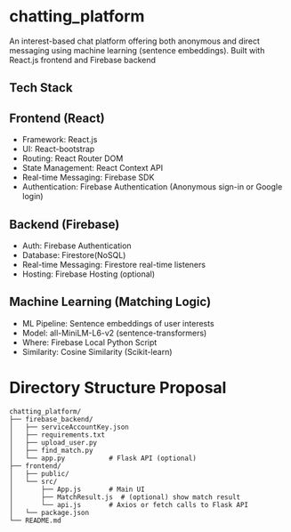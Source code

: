 # chatting_platform
An interest-based chat platform offering both anonymous and direct messaging using machine learning (sentence embeddings). Built with React.js frontend and Firebase backend

## Tech Stack

## Frontend (React)
- Framework: React.js
- UI: React-bootstrap
- Routing: React Router DOM
- State Management: React Context API
- Real-time Messaging: Firebase SDK
- Authentication: Firebase Authentication (Anonymous sign-in or Google login)

## Backend (Firebase)
- Auth: Firebase Authentication
- Database: Firestore(NoSQL)
- Real-time Messaging: Firestore real-time listeners
- Hosting: Firebase Hosting (optional)


## Machine Learning (Matching Logic)
- ML Pipeline: Sentence embeddings of user interests
- Model: all-MiniLM-L6-v2 (sentence-transformers)
- Where: Firebase Local Python Script
- Similarity: Cosine Similarity (Scikit-learn)


# Directory Structure Proposal
```
chatting_platform/
├── firebase_backend/
│   ├── serviceAccountKey.json
│   ├── requirements.txt
│   ├── upload_user.py
│   ├── find_match.py
│   └── app.py           # Flask API (optional)
├── frontend/
│   ├── public/
│   └── src/
│       ├── App.js       # Main UI
│       ├── MatchResult.js  # (optional) show match result
│       └── api.js       # Axios or fetch calls to Flask API
│   └── package.json
└── README.md
```
